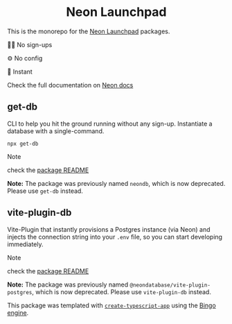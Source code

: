 <h1 align="center">Neon Launchpad</h1>

This is the monorepo for the [Neon Launchpad](https://neon.new) packages.

🧑‍💻 No sign-ups

⚙️ No config

🏁 Instant

Check the full documentation on [Neon docs](https://neon.com/docs/reference/neon-launchpad)

## get-db

CLI to help you hit the ground running without any sign-up. Instantiate a database with a single-command.

```shell
npx get-db
```

> [!NOTE]
> check the [package README](https://github.com/neondatabase/neondb-cli/blob/main/packages/get-db/README.md)
>
> **Note:** The package was previously named `neondb`, which is now deprecated. Please use `get-db` instead.

## vite-plugin-db

Vite-Plugin that instantly provisions a Postgres instance (via Neon) and injects the connection string into your `.env` file, so you can start developing immediately.

> [!NOTE]
> check the [package README](https://github.com/neondatabase/neondb-cli/blob/main/packages/vite-plugin-db/README.md)
>
> **Note:** The package was previously named `@neondatabase/vite-plugin-postgres`, which is now deprecated. Please use `vite-plugin-db` instead.

This package was templated with [`create-typescript-app`](https://github.com/JoshuaKGoldberg/create-typescript-app) using the [Bingo engine](https://create.bingo).
